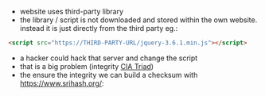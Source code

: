 - website uses third-party library 
- the library / script is not downloaded and stored within the own website. instead it is just directly from the third party eg.:

```html
<script src="https://THIRD-PARTY-URL/jquery-3.6.1.min.js"></script>
```
- a hacker could hack that server and change the script
- that is a big problem (integrity [CIA Triad](../CIA%20Triad.md))
- the ensure the integrity we can build a checksum with https://www.srihash.org/:
  ```html
<script src="https://THIRD-PARTY-URL/jquery-3.6.1.min.js" integrity="sha256-o88AwQnZB+VDvE9tvIXrMQaPlFFSUTR+nldQm1LuPXQ=" crossorigin="anonymous"></script>
```